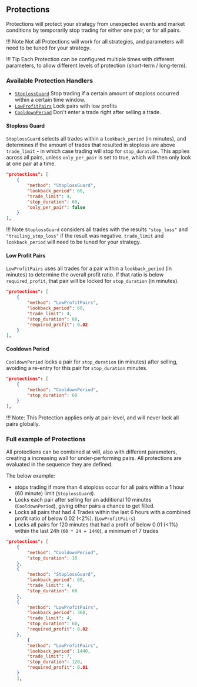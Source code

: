 ## Protections

Protections will protect your strategy from unexpected events and market conditions by temporarily stop trading for either one pair, or for all pairs.

!!! Note
    Not all Protections will work for all strategies, and parameters will need to be tuned for your strategy.

!!! Tip
    Each Protection can be configured multiple times with different parameters, to allow different levels of protection (short-term / long-term).

### Available Protection Handlers

* [`StoplossGuard`](#stoploss-guard) Stop trading if a certain amount of stoploss occurred within a certain time window.
* [`LowProfitPairs`](#low-profit-pairs) Lock pairs with low profits
* [`CooldownPeriod`](#cooldown-period) Don't enter a trade right after selling a trade.

#### Stoploss Guard

`StoplossGuard` selects all trades within a `lookback_period` (in minutes), and determines if the amount of trades that resulted in stoploss are above `trade_limit` - in which case trading will stop for `stop_duration`.
This applies across all pairs, unless `only_per_pair` is set to true, which will then only look at one pair at a time.

```json
"protections": [
    {
        "method": "StoplossGuard",
        "lookback_period": 60,
        "trade_limit": 4,
        "stop_duration": 60,
        "only_per_pair": false
    }
],
```

!!! Note
    `StoplossGuard` considers all trades with the results `"stop_loss"` and `"trailing_stop_loss"` if the result was negative.
    `trade_limit` and `lookback_period` will need to be tuned for your strategy.

#### Low Profit Pairs

`LowProfitPairs` uses all trades for a pair within a `lookback_period` (in minutes) to determine the overall profit ratio.
If that ratio is below `required_profit`, that pair will be locked for `stop_duration` (in minutes).

```json
"protections": [
    {
        "method": "LowProfitPairs",
        "lookback_period": 60,
        "trade_limit": 4,
        "stop_duration": 60,
        "required_profit": 0.02
    }
],
```

#### Cooldown Period

`CooldownPeriod` locks a pair for `stop_duration` (in minutes) after selling, avoiding a re-entry for this pair for `stop_duration` minutes.

```json
"protections": [
    {
        "method": "CooldownPeriod",
        "stop_duration": 60
    }
],
```

!!! Note:
    This Protection applies only at pair-level, and will never lock all pairs globally.

### Full example of Protections

All protections can be combined at will, also with different parameters, creating a increasing wall for under-performing pairs.
All protections are evaluated in the sequence they are defined.

The below example:

* stops trading if more than 4 stoploss occur for all pairs within a 1 hour (60 minute) limit (`StoplossGuard`).
* Locks each pair after selling for an additional 10 minutes (`CooldownPeriod`), giving other pairs a chance to get filled.
* Locks all pairs that had 4 Trades within the last 6 hours with a combined profit ratio of below 0.02 (<2%). (`LowProfitPairs`)
* Locks all pairs for 120 minutes that had a profit of below 0.01 (<1%) within the last 24h (`60 * 24 = 1440`), a minimum of 7 trades

```json
"protections": [
    {
        "method": "CooldownPeriod",
        "stop_duration": 10
    },
    {
        "method": "StoplossGuard",
        "lookback_period": 60,
        "trade_limit": 4,
        "stop_duration": 60
    },
    {
        "method": "LowProfitPairs",
        "lookback_period": 360,
        "trade_limit": 4,
        "stop_duration": 60,
        "required_profit": 0.02
    },
        {
        "method": "LowProfitPairs",
        "lookback_period": 1440,
        "trade_limit": 7,
        "stop_duration": 120,
        "required_profit": 0.01
    }
    ],
```
